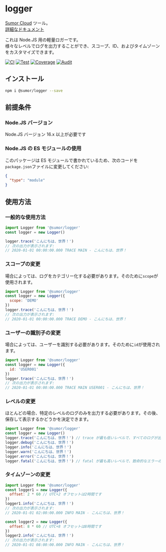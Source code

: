 # logger

[Sumor Cloud](https://sumor.cloud) ツール。  
[詳細なドキュメント](https://sumor.cloud/logger)

これは Node.JS 用の軽量ロガーです。  
様々なレベルでログを出力することができ、スコープ、ID、およびタイムゾーンをカスタマイズできます。

[![CI](https://github.com/sumor-cloud/logger/actions/workflows/ci.yml/badge.svg)](https://github.com/sumor-cloud/logger/actions/workflows/ci.yml)
[![Test](https://github.com/sumor-cloud/logger/actions/workflows/ut.yml/badge.svg)](https://github.com/sumor-cloud/logger/actions/workflows/ut.yml)
[![Coverage](https://github.com/sumor-cloud/logger/actions/workflows/coverage.yml/badge.svg)](https://github.com/sumor-cloud/logger/actions/workflows/coverage.yml)
[![Audit](https://github.com/sumor-cloud/logger/actions/workflows/audit.yml/badge.svg)](https://github.com/sumor-cloud/logger/actions/workflows/audit.yml)

## インストール

```bash
npm i @sumor/logger --save
```

## 前提条件

### Node.JS バージョン

Node.JS バージョン 16.x 以上が必要です

### Node.JS の ES モジュールの使用

このパッケージは ES モジュールで書かれているため、次のコードを`package.json`ファイルに変更してください:

```json
{
  "type": "module"
}
```

## 使用方法

### 一般的な使用方法

```js
import Logger from '@sumor/logger'
const logger = new Logger()

logger.trace('こんにちは、世界！')
// 次の出力が表示されます:
// 2020-01-01 00:00:00.000 TRACE MAIN - こんにちは、世界！
```

### スコープの変更

場合によっては、ログをカテゴリー化する必要があります。そのために`scope`が使用されます。

```js
import Logger from '@sumor/logger'
const logger = new Logger({
  scope: 'DEMO'
})
logger.trace('こんにちは、世界！')
// 次の出力が表示されます:
// 2020-01-01 00:00:00.000 TRACE DEMO - こんにちは、世界！
```

### ユーザーの識別子の変更

場合によっては、ユーザーを識別する必要があります。そのために`id`が使用されます。

```js
import Logger from '@sumor/logger'
const logger = new Logger({
  id: 'USER001'
})
logger.trace('こんにちは、世界！')
// 次の出力が表示されます:
// 2020-01-01 00:00:00.000 TRACE MAIN USER001 - こんにちは、世界！
```

### レベルの変更

ほとんどの場合、特定のレベルのログのみを出力する必要があります。その後、保存して表示するかどうかを決定できます。

```js
import Logger from '@sumor/logger'
const logger = new Logger()
logger.trace('こんにちは、世界！') // trace が最も低いレベルで、すべてのログが出力されます
logger.debug('こんにちは、世界！')
logger.info('こんにちは、世界！')
logger.warn('こんにちは、世界！')
logger.error('こんにちは、世界！')
logger.fatal('こんにちは、世界！') // fatal が最も高いレベルで、致命的なエラーのみが出力されます
```

### タイムゾーンの変更

```js
import Logger from '@sumor/logger'
const logger1 = new Logger({
  offset: 2 * 60 // UTC+2 オフセットは2時間です
})
logger1.info('こんにちは、世界！')
// 次の出力が表示されます:
// 2020-01-01 02:00:00.000 INFO MAIN - こんにちは、世界！

const logger2 = new Logger({
  offset: 8 * 60 // UTC+8 オフセットは8時間です
})
logger2.info('こんにちは、世界！')
// 次の出力が表示されます:
// 2020-01-01 08:00:00.000 INFO MAIN - こんにちは、世界！
```
